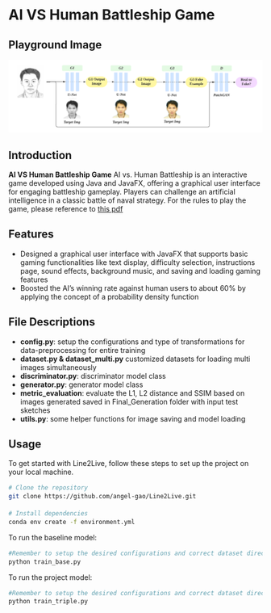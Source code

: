 # AI VS Human Battleship Game

## Playground Image
![Line2Live Model Architecture](https://github.com/angel-gao/Line2Live/blob/main/projectModelFC.png)

## Introduction

**AI VS Human Battleship Game** AI vs. Human Battleship is an interactive game developed using Java and JavaFX, offering a graphical user interface for engaging battleship gameplay. Players can challenge an artificial intelligence in a classic battle of naval strategy. For the rules to play the game, please reference to [this pdf](https://www.hasbro.com/common/instruct/battleship.pdf)

## Features

- Designed a graphical user interface with JavaFX that supports basic gaming functionalities like text display, difficulty selection, instructions page, sound effects, background music, and saving and loading gaming features
- Boosted the AI’s winning rate against human users to about 60% by applying the concept of a probability density function


## File Descriptions
- **config.py**: setup the configurations and type of transformations for data-preprocessing for entire training
- **dataset.py & dataset_multi.py** customized datasets for loading multi images simultaneously
- **discriminator.py**: discriminator model class
- **generator.py**: generator model class
- **metric_evaluation**: evaluate the L1, L2 distance and SSIM based on images generated saved in Final_Generation folder with input test sketches
- **utils.py**: some helper functions for image saving and model loading

## Usage

To get started with Line2Live, follow these steps to set up the project on your local machine.

```bash
# Clone the repository
git clone https://github.com/angel-gao/Line2Live.git

# Install dependencies
conda env create -f environment.yml
```

To run the baseline model: 
```bash
#Remember to setup the desired configurations and correct dataset directory
python train_base.py
```

To run the project model: 
```bash
#Remember to setup the desired configurations and correct dataset directory
python train_triple.py
```



